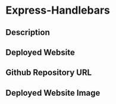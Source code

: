 # Express-Handlebars

## Description

## Deployed Website

## Github Repository URL


## Deployed Website Image
